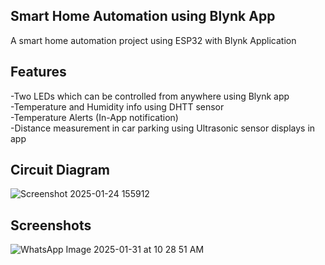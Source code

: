 Smart Home Automation using Blynk App
-
A smart home automation project using ESP32 with Blynk Application
 
Features
-
-Two LEDs which can be controlled from anywhere using Blynk app      
-Temperature and Humidity info using DHTT sensor      
-Temperature Alerts (In-App notification)    
-Distance measurement in car parking using Ultrasonic sensor displays in app

Circuit Diagram
-
![Screenshot 2025-01-24 155912](https://github.com/user-attachments/assets/024168c1-a9e4-471f-8e34-e2aebd50a2d4) 
  
Screenshots 
- 
![WhatsApp Image 2025-01-31 at 10 28 51 AM](https://github.com/user-attachments/assets/59a82983-8361-4e56-a35c-c0fd1ed8b420)     





